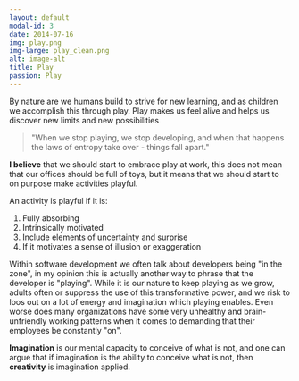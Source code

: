 ```yaml
---
layout: default
modal-id: 3
date: 2014-07-16
img: play.png
img-large: play_clean.png
alt: image-alt
title: Play
passion: Play
---
```


By nature are we humans build to strive for new learning, and as children we accomplish this through play. Play makes us feel alive and helps us discover new limits and new possibilities

> "When we stop playing, we stop developing, and when that happens the laws of entropy take over - things fall apart."

**I believe** that we should start to embrace play at work, this does not mean that our offices should be full of toys, but it means that we should start to on purpose make activities playful.

An activity is playful if it is:
1. Fully absorbing
2. Intrinsically motivated
3. Include elements of uncertainty and surprise
4. If it motivates a sense of illusion or exaggeration

Within software development we often talk about developers being "in the zone", in my opinion this is actually another way to phrase that the developer is "playing". While it is our nature to keep playing as we grow, adults often or suppress the use of this transformative power, and we risk to loos out on a lot of energy and imagination which playing enables. Even worse does many organizations have some very unhealthy and brain-unfriendly working patterns when it comes to demanding that their employees be constantly "on".

**Imagination** is our mental capacity to conceive of what is not, and one can argue that if imagination is the ability to conceive what is not, then **creativity** is imagination applied.
